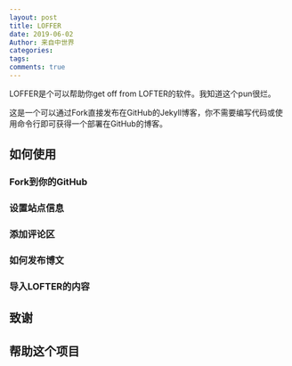 ```yaml
---
layout: post
title: LOFFER
date: 2019-06-02
Author: 来自中世界
categories: 
tags: 
comments: true
---
```


LOFFER是个可以帮助你get off from LOFTER的软件。我知道这个pun很烂。

这是一个可以通过Fork直接发布在GitHub的Jekyll博客，你不需要编写代码或使用命令行即可获得一个部署在GitHub的博客。

## 如何使用
### Fork到你的GitHub
### 设置站点信息
### 添加评论区
### 如何发布博文
### 导入LOFTER的内容

## 致谢

## 帮助这个项目